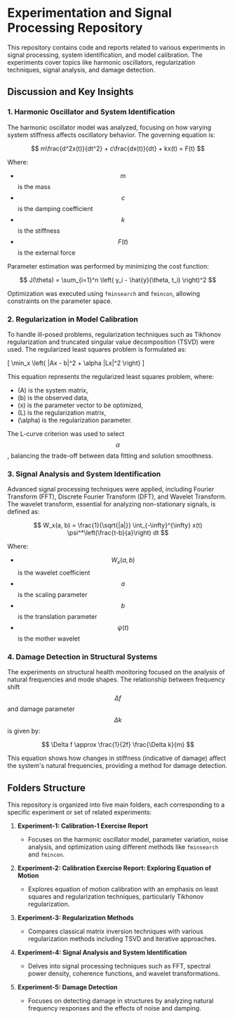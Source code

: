

# Experimentation and Signal Processing Repository

This repository contains code and reports related to various experiments in signal processing, system identification, and model calibration. The experiments cover topics like harmonic oscillators, regularization techniques, signal analysis, and damage detection.

## Discussion and Key Insights

### 1. Harmonic Oscillator and System Identification

The harmonic oscillator model was analyzed, focusing on how varying system stiffness affects oscillatory behavior. The governing equation is:

$$
m\frac{d^2x(t)}{dt^2} + c\frac{dx(t)}{dt} + kx(t) = F(t)
$$

Where:
- $$m$$ is the mass
- $$c$$ is the damping coefficient
- $$k$$ is the stiffness
- $$F(t)$$ is the external force

Parameter estimation was performed by minimizing the cost function:

$$
J(\theta) = \sum_{i=1}^n \left( y_i - \hat{y}(\theta, t_i) \right)^2
$$

Optimization was executed using `fminsearch` and `fmincon`, allowing constraints on the parameter space.

### 2. Regularization in Model Calibration

To handle ill-posed problems, regularization techniques such as Tikhonov regularization and truncated singular value decomposition (TSVD) were used. The regularized least squares problem is formulated as:



\[
\min_x \left\{ \|Ax - b\|^2 + \alpha \|Lx\|^2 \right\}
\]

This equation represents the regularized least squares problem, where:
- \(A\) is the system matrix,
- \(b\) is the observed data,
- \(x\) is the parameter vector to be optimized,
- \(L\) is the regularization matrix,
- \(\alpha\) is the regularization parameter.






The L-curve criterion was used to select $$\alpha$$, balancing the trade-off between data fitting and solution smoothness.

### 3. Signal Analysis and System Identification

Advanced signal processing techniques were applied, including Fourier Transform (FFT), Discrete Fourier Transform (DFT), and Wavelet Transform. The wavelet transform, essential for analyzing non-stationary signals, is defined as:

$$
W_x(a, b) = \frac{1}{\sqrt{|a|}} \int_{-\infty}^{\infty} x(t) \psi^*\left(\frac{t-b}{a}\right) dt
$$

Where:
- $$W_x(a, b)$$ is the wavelet coefficient
- $$a$$ is the scaling parameter
- $$b$$ is the translation parameter
- $$\psi(t)$$ is the mother wavelet

### 4. Damage Detection in Structural Systems

The experiments on structural health monitoring focused on the analysis of natural frequencies and mode shapes. The relationship between frequency shift $$\Delta f$$ and damage parameter $$\Delta k$$ is given by:

$$
\Delta f \approx \frac{1}{2f} \frac{\Delta k}{m}
$$

This equation shows how changes in stiffness (indicative of damage) affect the system's natural frequencies, providing a method for damage detection.


## Folders Structure

This repository is organized into five main folders, each corresponding to a specific experiment or set of related experiments:

1. **Experiment-1: Calibration-1 Exercise Report**
   - Focuses on the harmonic oscillator model, parameter variation, noise analysis, and optimization using different methods like `fminsearch` and `fmincon`.
   
2. **Experiment-2: Calibration Exercise Report: Exploring Equation of Motion**
   - Explores equation of motion calibration with an emphasis on least squares and regularization techniques, particularly Tikhonov regularization.
   
3. **Experiment-3: Regularization Methods**
   - Compares classical matrix inversion techniques with various regularization methods including TSVD and iterative approaches.
   
4. **Experiment-4: Signal Analysis and System Identification**
   - Delves into signal processing techniques such as FFT, spectral power density, coherence functions, and wavelet transformations.
   
5. **Experiment-5: Damage Detection**
   - Focuses on detecting damage in structures by analyzing natural frequency responses and the effects of noise and damping.

